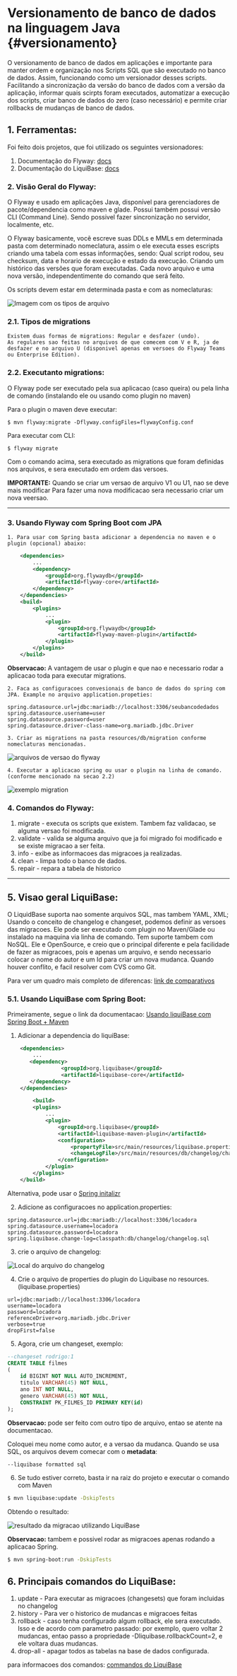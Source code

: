 # Versionamento de banco de dados na linguagem Java {#versionamento}

O versionamento de banco de dados em aplicações e importante para manter ordem e organização
nos Scripts SQL que são executado no banco de dados. Assim, funcionando como um versionador desses
scripts.
Facilitando a sincronização da versão do banco de dados com a versão da aplicação, informar quais scirpts
foram executados, automatizar a execução dos scripts, criar banco de dados do zero (caso necessário) e
permite criar rollbacks de mudanças de banco de dados.

## 1. Ferramentas:

Foi feito dois projetos, que foi utilizado os seguintes versionadores:
	
1. Documentação do Flyway: [docs](https://flywaydb.org/documentation/)
2. Documentação do LiquiBase: [docs](https://docs.liquibase.com/home.html)

### 2. Visão Geral do Flyway:
	
O Flyway e usado em aplicações Java, disponível para gerenciadores de pacote/dependencia como maven e glade.
Possui também possui versão CLI (Command Line).
Sendo possivel fazer sincronização no servidor, localmente, etc.

O Flyway basicamente, vocẽ escreve suas DDLs e MMLs em determinada pasta com determinado nomeclatura, assim o ele
executa esses escripts criando uma tabela com essas informações, sendo: Qual script rodou, seu checksum, data e horario de execução e 
estado da execução. Criando um histórico das versões que foram executadas.
Cada novo arquivo e uma nova versão, independentimente do comando que será feito.

Os scripts devem estar em determinada pasta e com as nomeclaturas:

![Imagem com os tipos de arquivo](tipo_arquivos_migration.png)

### 2.1. Tipos de migrations

	Existem duas formas de migrations: Regular e desfazer (undo).
	As regulares sao feitas no arquivos de que comecem com V e R, ja de desfazer e no arquivo U (disponivel apenas em versoes do Flyway Teams ou Enterprise Edition).

### 2.2. Executanto migrations:

O Flyway pode ser executado pela sua aplicacao (caso queira) ou pela linha de comando (instalando ele ou usando como plugin no maven)


Para o plugin o maven deve executar:

```console
$ mvn flyway:migrate -Dflyway.configFiles=flywayConfig.conf
```

Para executar com CLI:

```console
$ flyway migrate
```

Com o comando acima, sera executado as migrations que foram definidas nos arquivos, e sera executado em ordem das versoes.

__IMPORTANTE:__  Quando se criar um versao de arquivo V1 ou U1, nao se deve mais modificar
Para fazer uma nova modificacao sera necessario criar um nova veersao.

---

### 3. Usando Flyway com Spring Boot com JPA
	
	1. Para usar com Spring basta adicionar a dependencia no maven e o plugin (opcional) abaixo:
	
```xml
	<dependencies>
		...
		<dependency>
			<groupId>org.flywaydb</groupId>
			<artifactId>flyway-core</artifactId>
		</dependency>
	</dependencies>
	<build>
		<plugins>
			...
			<plugin>
				<groupId>org.flywaydb</groupId>
				<artifactId>flyway-maven-plugin</artifactId>
			</plugin>
		</plugins>
	</build>
```

__Observacao:__  A vantagem de usar o plugin e que nao e necessario rodar a aplicacao toda para executar migrations.

	2. Faca as configuracoes convesionais de banco de dados do spring com JPA. Example no arquivo application.propeties:
	
```properties
spring.datasource.url=jdbc:mariadb://localhost:3306/seubancodedados
spring.datasource.username=user
spring.datasource.password=user
spring.datasource.driver-class-name=org.mariadb.jdbc.Driver
```

	3. Criar as migrations na pasta resources/db/migration conforme nomeclaturas mencionadas.

![arquivos de versao do flyway](resources.png)

	4. Executar a aplicacao spring ou usar o plugin na linha de comando. (conforme mencionado na secao 2.2)
	
![exemplo migration](example-migration.png)

### 4. Comandos do Flyway:

1. migrate - executa os scripts que existem. Tambem faz validacao, se alguma versao foi modificada.
2. validate - valida se alguma arquivo que ja foi migrado foi modificado e se existe migracao a ser feita.
3. info - exibe as informacoes das migracoes ja realizadas. 
4. clean - limpa todo o banco de dados.
5. repair - repara a tabela de historico


---

## 5. Visao geral LiquiBase:

O LiquidBase suporta nao somente arquivos SQL, mas tambem YAML, XML;
Usando o conceito de changelog e changeset, podemos definir as versoes das migracoes.
Ele pode ser executado com plugin no Maven/Glade ou instalado na maquina via linha de comando.
Tem suporte tambem com NoSQL.
Ele e OpenSource, e creio que o principal diferente e pela facilidade de fazer as migracoes, pois e apenas um arquivo,
e sendo necessario colocar o nome do autor e um Id para criar um nova mudanca. 
Quando houver conflito, e facil resolver com CVS como Git.

Para ver um quadro mais completo de diferencas: [link de comparativos](https://www.liquibase.com/liquibase-vs-flyway)


### 5.1. Usando LiquiBase com Spring Boot:

Primeiramente, segue o link da documentacao: [Usando liquiBase com Spring Boot + Maven](https://docs.liquibase.com/tools-integrations/springboot/using-springboot-with-maven.html)

1. Adicionar a dependencia do liquiBase:

```xml
	<dependencies>
		...
       <dependency>
                 <groupId>org.liquibase</groupId> 
                 <artifactId>liquibase-core</artifactId>
       </dependency>
	</dependencies>

		<build>
		<plugins>
			...
			<plugin>
				<groupId>org.liquibase</groupId>
				<artifactId>liquibase-maven-plugin</artifactId>
				<configuration>
					<propertyFile>src/main/resources/liquibase.properties</propertyFile>
					<changeLogFile>/src/main/resources/db/changelog/changelog.sql</changeLogFile>
				</configuration>
			</plugin>
		</plugins>
	</build>
```

Alternativa, pode usar o [Spring initalizr](start.spring.io/)

2. Adicione as configuracoes no application.properties:

```properties
spring.datasource.url=jdbc:mariadb://localhost:3306/locadora
spring.datasource.username=locadora
spring.datasource.password=locadora
spring.liquibase.change-log=classpath:db/changelog/changelog.sql
```

3. crie o arquivo de changelog:

![Local do arquivo do changelog](changelog-file.png)

4. Crie o arquivo de properties do plugin do Liquibase no resources. (liquibase.properties)

```properties
url=jdbc:mariadb://localhost:3306/locadora
username=locadora
password=locadora
referenceDriver=org.mariadb.jdbc.Driver
verbose=true
dropFirst=false
```
5. Agora, crie um changeset, exemplo:

```sql
--changeset rodrigo:1
CREATE TABLE filmes
(
    id BIGINT NOT NULL AUTO_INCREMENT,
    titulo VARCHAR(45) NOT NULL,
    ano INT NOT NULL,
    genero VARCHAR(45) NOT NULL,
    CONSTRAINT PK_FILMES_ID PRIMARY KEY(id)
);
```

__Observacao:__ pode ser feito com outro tipo de arquivo, entao se atente na documentacao. 

Coloquei meu nome como autor, e a versao da mudanca. Quando se usa SQL, os arquivos devem comecar com
o **metadata**:

	--liquibase formatted sql

6. Se tudo estiver correto, basta ir na raiz do projeto e executar o comando com Maven

```bash
$ mvn liquibase:update -DskipTests
```

Obtendo o resultado:

![resultado da migracao utilizando LiquiBase](resultado-update-liquibase.png)


__Observacao:__ tambem e possivel rodar as migracoes apenas rodando a aplicacao Spring.

```bash
$ mvn spring-boot:run -DskipTests
```
## 6. Principais comandos do LiquiBase:

1. update - Para executar as migracoes (changesets) que foram incluidas no changelog
2. history - Para ver o historico de mudancas e migracoes feitas
3. rollback - caso tenha configurado algum rollback, ele sera executado. Isso e de acordo com parametro passado: por exemplo, quero voltar 2 mudancas,
entao passo a propriedade -Dliquibase.rollbackCount=2, e ele voltara duas mudancas.
4. drop-all - apagar todos as tabelas na base de dados configurada.

para informacoes dos comandos: [commandos do LiquiBase](https://docs.liquibase.com/commands/home.html)
